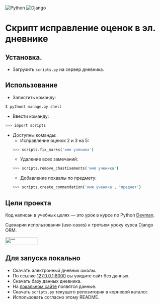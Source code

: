 ![Python](https://img.shields.io/badge/python-3670A0?style=for-the-badge&logo=python&logoColor=ffdd54)
![Django](https://img.shields.io/badge/django-%23092E20.svg?style=for-the-badge&logo=django&logoColor=white)


# Скрипт исправление оценок в эл. дневнике


## Установка.
- Загрузить `scripts.py` на сервер дневника.

## Использование

- Запистить команду:
```bash
$ python3 manage.py shell
```
- Ввести команду:
```bash
>>> import scripts
```
- Доступны команды:
    - Исправление оценок 2 и 3 на 5:
  ```bash
  >>> scripts.fix_marks('имя ученика')
  ```
    - Удаление всех замечаний:
  ```bash
  >>> scripts.remove_chastisements('имя ученика')
  ```
    - Добавление похвалы по предмету:
  ```bash
  >>> scripts.create_commendation('имя ученика', 'предмет')
  ```

## Цели проекта

Код написан в учебных целях — это урок в курсе по Python [Devman](https://dvmn.org).

Сценарии использования (use-cases) к третьем уроку курса Django ORM.


<img src="https://dvmn.org/assets/img/logo.8d8f24edbb5f.svg" alt= “” width="102" height="25">


## Для запуска локально

- Скачать электронный дневник школы.
- По ссылке [127.0.0.1:8000](http://127.0.0.1:8000) вы увидите сайт без данных.
- Скачать базу данных дневника.
- На [локальном сайте](http://127.0.0.1:8000) появятся данные.
- Скачать `scripts.py` текущего репозитория в корневой каталог.
- Использовать согласно этому README.
